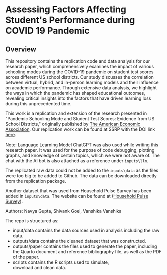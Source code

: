 # Assessing Factors Affecting Student's Performance during COVID 19 Pandemic

## Overview
This repository contains the replication code and data analysis for our research paper, which comprehensively examines the impact of various schooling modes during the COVID-19 pandemic on student test scores across different US school districts. Our study discusses the correlation between virtual, hybrid, and in-person learning models and their influence on academic performance. Through extensive data analysis, we highlight the ways in which the pandemic has shaped educational outcomes, revealing critical insights into the factors that have driven learning loss during this unprecedented time.

This work is a replication and extension of the research presented in "Pandemic Schooling Mode and Student Test Scores: Evidence from US School Districts," originally published by [The American Economic Association](https://www.aeaweb.org/articles?id=10.1257/aeri.20210748). Our replication work can be found at SSRP with the DOI link [here](<https://doi.org/10.48152/ssrp-ydad-gj89>).

Note: Language Learning Model ChatGPT was also used while writing this research paper. It was used for the purpose of code debugging, plotting graphs, and knowledge of certain topics, which we were not aware of. The chat with the AI bot is also attached as a reference under `inputs\llm`. 

The replicated raw data could not be added to the `inputs\data` as the files were too big to be added to Github. The data can be downloaded directly from the replication package.

Another dataset that was used from Household Pulse Survey has been added in `inputs\data`. The website can be found at ([Household Pulse Survey](https://www.census.gov/data-tools/demo/hhp/#/?periodSelector=12&measures=JOBLOSS)).

Authors: Navya Gupta, Shivank Goel, Vanshika Vanshika

The repo is structured as:

-   input/data contains the data sources used in analysis including the raw data.
-   outputs/data contains the cleaned dataset that was constructed.
-   outputs/paper contains the files used to generate the paper, including the Quarto document and reference bibliography file, as well as the PDF of the paper. 
-   scripts contains the R scripts used to simulate, download and clean data.
